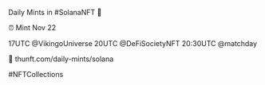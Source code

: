 Daily Mints in #SolanaNFT 🚀

⏰ Mint Nov 22

17UTC @VikingoUniverse
20UTC @DeFiSocietyNFT
20:30UTC @matchday

🔗 thunft.com/daily-mints/solana

#NFTCollections